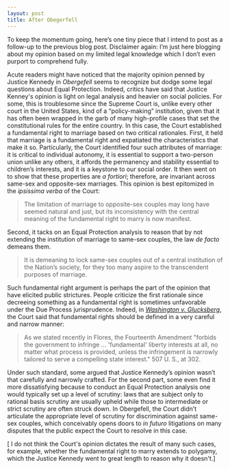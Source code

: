 ```yaml
---
layout: post
title: After Obegerfell
---
```


To keep the momentum going, here’s one tiny piece that I intend to post as a follow-up to the previous blog post. Disclaimer again: I’m just here blogging about my opinion based on my limited legal knowledge which I don’t even purport to comprehend fully. 

Acute readers might have noticed that the majority opinion penned by Justice Kennedy in *Obergefell* seems to recognize but dodge some legal questions about Equal Protection. Indeed, critics have said that Justice Kenney's opinion is light on legal analysis and heavier on social policies. For some, this is troublesome since the Supreme Court is, unlike every other court in the United States, kind of a “policy-making” institution, given that it has often been wrapped in the garb of many high-profile cases that set the constitutional rules for the entire country. In this case, the Court established a fundamental right to marriage based on two critical rationales. First, it held that marriage is a fundamental right and expatiated the characteristics that make it so. Particularly, the Court identified four such attributes of marriage: it is critical to individual autonomy, it is essential to support a two-person union unlike any others, it affords the permanency and stability essential to children’s interests, and it is a keystone to our social order. It then went on to show that these properties are *a fortiori*; therefore, are invariant across same-sex and opposite-sex marriages. This opinion is best epitomized in the *ipsissima verba* of the Court:

  > The limitation of marriage to opposite-sex couples may long have seemed natural and just, but its inconsistency with the central meaning of the fundamental right to marry is now manifest.

Second, it tacks on an Equal Protection analysis to reason that by not extending the institution of marriage to same-sex couples, the law *de facto* demeans them.

  > It is demeaning to lock same-sex couples out of a central institution of the Nation’s society, for they too many aspire to the transcendent purposes of marriage.

Such fundamental right argument is perhaps the part of the opinion that have elicited public strictures. People criticize the first rationale since decreeing something as a fundamental right is sometimes unfavorable under the Due Process jurisprudence. Indeed, in [*Washington v. Glucksberg*](https://en.wikipedia.org/wiki/Washington_v._Glucksberg), the Court said that fundamental rights should be defined in a very careful and narrow manner:

  > As we stated recently in Flores, the Fourteenth Amendment "forbids the government to infringe ... 'fundamental' liberty interests at all, no matter what process is provided, unless the infringement is narrowly tailored to serve a compelling state interest." 507 U. S., at 302.

Under such standard, some argued that Justice Kennedy’s opinion wasn’t that carefully and narrowly crafted. For the second part, some even find it more dissatisfying because to conduct an Equal Protection analysis one would typically set up a level of scrutiny: laws that are subject only to rational basis scrutiny are usually upheld while those to intermediate or strict scrutiny are often struck down. In Obergefell, the Court didn’t articulate the appropriate level of scrutiny for discrimination against same-sex couples, which conceivably opens doors to *in futuro* litigations on many disputes that the public expect the Court to resolve in this case.

[ I do not think the Court's opinion dictates the result of many such cases, for example, whether the fundamental right to marry extends to polygamy, which the Justice Kennedy went to great length to reason why it doesn't.]
